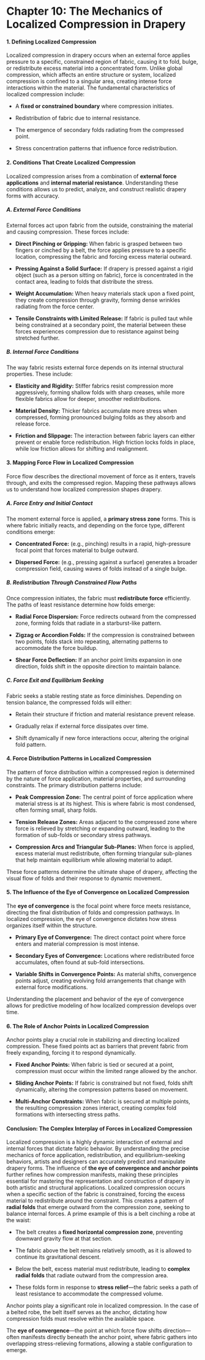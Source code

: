 # **Chapter 10: The Mechanics of Localized Compression in Drapery**

#### **1. Defining Localized Compression**

Localized compression in drapery occurs when an external force applies pressure to a specific, constrained region of fabric, causing it to fold, bulge, or redistribute excess material into a concentrated form. Unlike global compression, which affects an entire structure or system, localized compression is confined to a singular area, creating intense force interactions within the material. The fundamental characteristics of localized compression include:

- A **fixed or constrained boundary** where compression initiates.
    
- Redistribution of fabric due to internal resistance.
    
- The emergence of secondary folds radiating from the compressed point.
    
- Stress concentration patterns that influence force redistribution.
    

#### **2. Conditions That Create Localized Compression**

Localized compression arises from a combination of **external force applications** and **internal material resistance**. Understanding these conditions allows us to predict, analyze, and construct realistic drapery forms with accuracy.

##### **A. External Force Conditions**

External forces act upon fabric from the outside, constraining the material and causing compression. These forces include:

- **Direct Pinching or Gripping:** When fabric is grasped between two fingers or cinched by a belt, the force applies pressure to a specific location, compressing the fabric and forcing excess material outward.
    
- **Pressing Against a Solid Surface:** If drapery is pressed against a rigid object (such as a person sitting on fabric), force is concentrated in the contact area, leading to folds that distribute the stress.
    
- **Weight Accumulation:** When heavy materials stack upon a fixed point, they create compression through gravity, forming dense wrinkles radiating from the force center.
    
- **Tensile Constraints with Limited Release:** If fabric is pulled taut while being constrained at a secondary point, the material between these forces experiences compression due to resistance against being stretched further.
    

##### **B. Internal Force Conditions**

The way fabric resists external force depends on its internal structural properties. These include:

- **Elasticity and Rigidity:** Stiffer fabrics resist compression more aggressively, forming shallow folds with sharp creases, while more flexible fabrics allow for deeper, smoother redistributions.
    
- **Material Density:** Thicker fabrics accumulate more stress when compressed, forming pronounced bulging folds as they absorb and release force.
    
- **Friction and Slippage:** The interaction between fabric layers can either prevent or enable force redistribution. High friction locks folds in place, while low friction allows for shifting and realignment.
    

#### **3. Mapping Force Flow in Localized Compression**

Force flow describes the directional movement of force as it enters, travels through, and exits the compressed region. Mapping these pathways allows us to understand how localized compression shapes drapery.

##### **A. Force Entry and Initial Contact**

The moment external force is applied, a **primary stress zone** forms. This is where fabric initially reacts, and depending on the force type, different conditions emerge:

- **Concentrated Force:** (e.g., pinching) results in a rapid, high-pressure focal point that forces material to bulge outward.
    
- **Dispersed Force:** (e.g., pressing against a surface) generates a broader compression field, causing waves of folds instead of a single bulge.
    

##### **B. Redistribution Through Constrained Flow Paths**

Once compression initiates, the fabric must **redistribute force** efficiently. The paths of least resistance determine how folds emerge:

- **Radial Force Dispersion:** Force redirects outward from the compressed zone, forming folds that radiate in a starburst-like pattern.
    
- **Zigzag or Accordion Folds:** If the compression is constrained between two points, folds stack into repeating, alternating patterns to accommodate the force buildup.
    
- **Shear Force Deflection:** If an anchor point limits expansion in one direction, folds shift in the opposite direction to maintain balance.
    

##### **C. Force Exit and Equilibrium Seeking**

Fabric seeks a stable resting state as force diminishes. Depending on tension balance, the compressed folds will either:

- Retain their structure if friction and material resistance prevent release.
    
- Gradually relax if external force dissipates over time.
    
- Shift dynamically if new force interactions occur, altering the original fold pattern.
    

#### **4. Force Distribution Patterns in Localized Compression**

The pattern of force distribution within a compressed region is determined by the nature of force application, material properties, and surrounding constraints. The primary distribution patterns include:

- **Peak Compression Zone:** The central point of force application where material stress is at its highest. This is where fabric is most condensed, often forming small, sharp folds.
    
- **Tension Release Zones:** Areas adjacent to the compressed zone where force is relieved by stretching or expanding outward, leading to the formation of sub-folds or secondary stress pathways.
    
- **Compression Arcs and Triangular Sub-Planes:** When force is applied, excess material must redistribute, often forming triangular sub-planes that help maintain equilibrium while allowing material to adapt.
    

These force patterns determine the ultimate shape of drapery, affecting the visual flow of folds and their response to dynamic movement.

#### **5. The Influence of the Eye of Convergence on Localized Compression**

The **eye of convergence** is the focal point where force meets resistance, directing the final distribution of folds and compression pathways. In localized compression, the eye of convergence dictates how stress organizes itself within the structure.

- **Primary Eye of Convergence:** The direct contact point where force enters and material compression is most intense.
    
- **Secondary Eyes of Convergence:** Locations where redistributed force accumulates, often found at sub-fold intersections.
    
- **Variable Shifts in Convergence Points:** As material shifts, convergence points adjust, creating evolving fold arrangements that change with external force modifications.
    

Understanding the placement and behavior of the eye of convergence allows for predictive modeling of how localized compression develops over time.

#### **6. The Role of Anchor Points in Localized Compression**

Anchor points play a crucial role in stabilizing and directing localized compression. These fixed points act as barriers that prevent fabric from freely expanding, forcing it to respond dynamically.

- **Fixed Anchor Points:** When fabric is tied or secured at a point, compression must occur within the limited range allowed by the anchor.
    
- **Sliding Anchor Points:** If fabric is constrained but not fixed, folds shift dynamically, altering the compression patterns based on movement.
    
- **Multi-Anchor Constraints:** When fabric is secured at multiple points, the resulting compression zones interact, creating complex fold formations with intersecting stress paths.
    

#### **Conclusion: The Complex Interplay of Forces in Localized Compression**

Localized compression is a highly dynamic interaction of external and internal forces that dictate fabric behavior. By understanding the precise mechanics of force application, redistribution, and equilibrium-seeking behaviors, artists and designers can accurately predict and manipulate drapery forms. The influence of **the eye of convergence and anchor points** further refines how compression manifests, making these principles essential for mastering the representation and construction of drapery in both artistic and structural applications.
Localized compression occurs when a specific section of the fabric is constrained, forcing the excess material to redistribute around the constraint. This creates a pattern of **radial folds** that emerge outward from the compression zone, seeking to balance internal forces. A prime example of this is a belt cinching a robe at the waist:

- The belt creates a **fixed horizontal compression zone**, preventing downward gravity flow at that section.
    
- The fabric above the belt remains relatively smooth, as it is allowed to continue its gravitational descent.
    
- Below the belt, excess material must redistribute, leading to **complex radial folds** that radiate outward from the compression area.
    
- These folds form in response to **stress relief**—the fabric seeks a path of least resistance to accommodate the compressed volume.
    

Anchor points play a significant role in localized compression. In the case of a belted robe, the belt itself serves as the anchor, dictating how compression folds must resolve within the available space.

The **eye of convergence**—the point at which force flow shifts direction—often manifests directly beneath the anchor point, where fabric gathers into overlapping stress-relieving formations, allowing a stable configuration to emerge.
